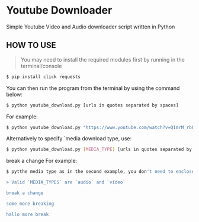 # Youtube Downloader

Simple Youtube Video and Audio downloader script written in Python

## HOW TO USE

> You may need to install the required modules first by running in the terminal/console

```bash
$ pip install click requests
```

You can then run the program from the terminal by using the command below:

```bash
$ python youtube_download.py [urls in quotes separated by spaces]
```

For example:

```bash
$ python youtube_download.py "https://www.youtube.com/watch?v=QImrM_rbF6o https://www.youtube.com/watch?v=fiyYoe678yI"
```
Alternatively to specify `media download type, use:

```bash
$ python youtube_download.py [MEDIA_TYPE] [urls in quotes separated by spaces]
```
break a change
For example:

```bash
$ pytthe media type as in the second example, you don't need to enclose the video urls in quotes.

> Valid `MEDIA_TYPES` are `audio` and `video`

break a change

some more breaking

hallo more break